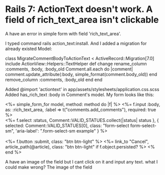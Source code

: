 
# Rails 7: ActionText doesn't work. A field of rich_text_area isn't clickable

A have an error in simple form with field 'rich_text_area'.

I typed command rails action_text:install.
And I added a migration for already existed Model:

class MigrateCommentBodyToActionText < ActiveRecord::Migration[7.0]
  include ActionView::Helpers::TextHelper
  def change
    rename_column :comments, :body, :body_old
    Comment.all.each do |comment|
      comment.update_attribute(:body, simple_format(comment.body_old))
    end
    remove_column :comments, :body_old
  end
end


Added @import 'actiontext' in app/assets/stylesheets/application.css.scss
Added  has_rich_text :body in Comment's model.
My form looks like this:

<%= simple_form_for model, method: method do |f| %>
  <%= f.input :body, as: :rich_text_area, :label => t("comments.add_comments"), required: true %><br />
  <%= f.select :status, Comment::VALID_STATUES.collect{|status| status }, { selected: Comment::VALID_STATUES[0], class: "form-select form-select-sm", 'aria-label': ".form-select-sm example" } %><br /><br />
  <%= f.button :submit, class: "btn btn-light" %>
  <%= link_to "Cancel", article_path(@article), class: "btn btn-light" if f.object.persisted? %>
<% end %>

A have an image of the field but I cant click on it and input any text. what I could make wrong?
The image of the field 

        